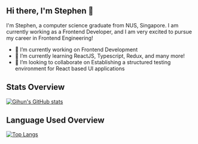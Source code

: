 ## Hi there, I'm Stephen 👋
I'm Stephen, a computer science graduate from NUS, Singapore. I am currently working as a Frontend Developer, and I am very excited to pursue my career in Frontend Engineering!

- 🔭 I’m currently working on Frontend Development
- 🌱 I’m currently learning ReactJS, Typescript, Redux, and many more!
- 👯 I’m looking to collaborate on Establishing a structured testing environment for React based UI applications

## Stats Overview
[![Gihun's GitHub stats](https://github-readme-stats.vercel.app/api?username=nordic96&show_icons=true&theme=vue-dark&count_private=true)](https://github.com/anuraghazra/github-readme-stats)

## Language Used Overview
[![Top Langs](https://github-readme-stats.vercel.app/api/top-langs/?username=nordic96&layout=compact)](https://github.com/anuraghazra/github-readme-stats)
<!--
**nordic96/nordic96** is a ✨ _special_ ✨ repository because its `README.md` (this file) appears on your GitHub profile.

Here are some ideas to get you started:

- 🤔 I’m looking for help with ...
- 💬 Ask me about ...
- 📫 How to reach me: rhrlgns96@gmail.com
- 😄 Pronouns: ...
- ⚡ Fun fact: ...
-->
